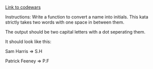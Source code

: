 [Link to codewars](https://www.codewars.com/kata/abbreviate-a-two-word-name/train/javascript)

Instructions:
Write a function to convert a name into initials. This kata strictly takes two words with one space in between them.

The output should be two capital letters with a dot seperating them.

It should look like this:

Sam Harris => S.H

Patrick Feeney => P.F